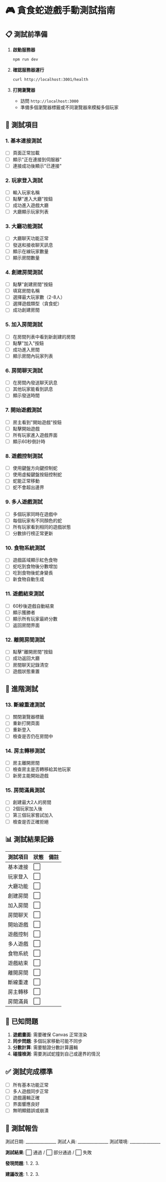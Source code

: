# 🎮 貪食蛇遊戲手動測試指南

## 📋 測試前準備

1. **啟動服務器**
   ```bash
   npm run dev
   ```

2. **確認服務器運行**
   ```bash
   curl http://localhost:3001/health
   ```

3. **打開瀏覽器**
   - 訪問 `http://localhost:3000`
   - 準備多個瀏覽器標籤或不同瀏覽器來模擬多個玩家

## 🧪 測試項目

### 1. 基本連接測試
- [ ] 頁面正常加載
- [ ] 顯示"正在連接到伺服器"
- [ ] 連接成功後顯示"已連接"

### 2. 玩家登入測試
- [ ] 輸入玩家名稱
- [ ] 點擊"進入大廳"按鈕
- [ ] 成功進入遊戲大廳
- [ ] 大廳顯示玩家列表

### 3. 大廳功能測試
- [ ] 大廳聊天功能正常
- [ ] 發送和接收聊天訊息
- [ ] 顯示在線玩家數量
- [ ] 顯示房間數量

### 4. 創建房間測試
- [ ] 點擊"創建房間"按鈕
- [ ] 填寫房間名稱
- [ ] 選擇最大玩家數（2-8人）
- [ ] 選擇遊戲類型（貪食蛇）
- [ ] 成功創建房間

### 5. 加入房間測試
- [ ] 在房間列表中看到新創建的房間
- [ ] 點擊"加入"按鈕
- [ ] 成功進入房間
- [ ] 顯示房間內玩家列表

### 6. 房間聊天測試
- [ ] 在房間內發送聊天訊息
- [ ] 其他玩家能看到訊息
- [ ] 顯示發送時間

### 7. 開始遊戲測試
- [ ] 房主看到"開始遊戲"按鈕
- [ ] 點擊開始遊戲
- [ ] 所有玩家進入遊戲界面
- [ ] 顯示60秒倒計時

### 8. 遊戲控制測試
- [ ] 使用鍵盤方向鍵控制蛇
- [ ] 使用虛擬鍵盤按鈕控制蛇
- [ ] 蛇能正常移動
- [ ] 蛇不會超出邊界

### 9. 多人遊戲測試
- [ ] 多個玩家同時在遊戲中
- [ ] 每個玩家有不同顏色的蛇
- [ ] 所有玩家看到相同的遊戲狀態
- [ ] 分數排行榜正常更新

### 10. 食物系統測試
- [ ] 遊戲區域顯示紅色食物
- [ ] 蛇吃到食物後分數增加
- [ ] 吃到食物後蛇身變長
- [ ] 新食物自動生成

### 11. 遊戲結束測試
- [ ] 60秒後遊戲自動結束
- [ ] 顯示獲勝者
- [ ] 顯示所有玩家最終分數
- [ ] 返回房間界面

### 12. 離開房間測試
- [ ] 點擊"離開房間"按鈕
- [ ] 成功返回大廳
- [ ] 房間聊天記錄清空
- [ ] 遊戲狀態重置

## 🎯 進階測試

### 13. 斷線重連測試
- [ ] 關閉瀏覽器標籤
- [ ] 重新打開頁面
- [ ] 重新登入
- [ ] 檢查是否仍在房間中

### 14. 房主轉移測試
- [ ] 房主離開房間
- [ ] 檢查房主是否轉移給其他玩家
- [ ] 新房主能開始遊戲

### 15. 房間滿員測試
- [ ] 創建最大2人的房間
- [ ] 2個玩家加入後
- [ ] 第三個玩家嘗試加入
- [ ] 檢查是否正確拒絕

## 📊 測試結果記錄

| 測試項目 | 狀態 | 備註 |
|---------|------|------|
| 基本連接 | ⬜ | |
| 玩家登入 | ⬜ | |
| 大廳功能 | ⬜ | |
| 創建房間 | ⬜ | |
| 加入房間 | ⬜ | |
| 房間聊天 | ⬜ | |
| 開始遊戲 | ⬜ | |
| 遊戲控制 | ⬜ | |
| 多人遊戲 | ⬜ | |
| 食物系統 | ⬜ | |
| 遊戲結束 | ⬜ | |
| 離開房間 | ⬜ | |
| 斷線重連 | ⬜ | |
| 房主轉移 | ⬜ | |
| 房間滿員 | ⬜ | |

## 🐛 已知問題

1. **遊戲畫面**: 需要確保 Canvas 正常渲染
2. **同步問題**: 多個玩家移動可能不同步
3. **分數計算**: 需要驗證分數計算邏輯
4. **碰撞檢測**: 需要測試蛇撞到自己或邊界的情況

## ✅ 測試完成標準

- [ ] 所有基本功能正常
- [ ] 多人遊戲同步正常
- [ ] 遊戲邏輯正確
- [ ] 界面響應良好
- [ ] 無明顯錯誤或崩潰

## 📝 測試報告

測試日期: _______________
測試人員: _______________
測試環境: _______________

**測試結果**: ⬜ 通過 / ⬜ 部分通過 / ⬜ 失敗

**發現問題**:
1. 
2. 
3. 

**建議改進**:
1. 
2. 
3. 